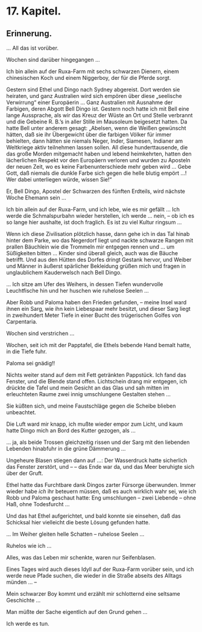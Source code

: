 17\. Kapitel.
=============
Erinnerung.
-----------

… All das ist vorüber.

Wochen sind darüber hingegangen …

Ich bin allein auf der Ruxa-Farm mit sechs schwarzen Dienern, einem
chinesischen Koch und einem Niggerboy, der für die Pferde sorgt.

Gestern sind Ethel und Dingo nach Sydney abgereist. Dort werden sie heiraten,
und ganz Australien wird sich empören über diese „seelische Verwirrung“ einer
Europäerin … Ganz Australien mit Ausnahme der Farbigen, deren Abgott Bell Dingo
ist. Gestern noch hatte ich mit Bell eine lange Aussprache, als wir das Kreuz
der Wüste an Ort und Stelle verbrannt und die Gebeine R. B.’s in aller Stille
im Mausoleum beigesetzt hatten. Da hatte Bell unter anderem gesagt: „Abelsen,
wenn die Weißen gewünscht hätten, daß sie ihr Übergewicht über die farbigen
Völker für immer behielten, dann hätten sie niemals Neger, Inder, Siamesen,
Indianer am Weltkriege aktiv teilnehmen lassen sollen. All diese
hunderttausende, die das große Morden mitgemacht haben und lebend heimkehrten,
hatten den lächerlichen Respekt vor den Europäern verloren und wurden zu
Aposteln der neuen Zeit, wo es keine Farbenunterschiede mehr geben wird … Gebe
Gott, daß niemals die dunkle Farbe sich gegen die helle blutig empört …! Wer
dabei unterliegen würde, wissen Sie!“

Er, Bell Dingo, Apostel der Schwarzen des fünften Erdteils, wird nächste Woche
Ehemann sein …

Ich bin allein auf der Ruxa-Farm, und ich lebe, wie es mir gefällt … Ich werde
die Schmalspurbahn wieder herstellen, ich werde … nein, – ob ich es so lange
hier aushalte, ist doch fraglich. Es ist zu viel Kultur ringsum …

Wenn ich diese Zivilisation plötzlich hasse, dann gehe ich in das Tal hinab
hinter dem Parke, wo das Negerdorf liegt und nackte schwarze Rangen mit prallen
Bäuchlein wie die Trommeln mir entgegen rennen und … um Süßigkeiten bitten …
Kinder sind überall gleich, auch was die Bäuche betrifft. Und aus den Hütten
des Dorfes dringt Gestank hervor, und Weiber und Männer in äußerst spärlicher
Bekleidung grüßen mich und fragen in unglaublichem Kauderwelsch nach Bell
Dingo.

… Ich sitze am Ufer des Weihers, in dessen Tiefen wundervolle Leuchtfische hin
und her huschen wie ruhelose Seelen …

Aber Robb und Paloma haben den Frieden gefunden, – meine Insel ward ihnen ein
Sarg, wie ihn kein Liebespaar mehr besitzt, und dieser Sarg liegt in
zweihundert Meter Tiefe in einer Bucht des trügerischen Golfes von Carpentaria.

Wochen sind verstrichen …

Wochen, seit ich mit der Papptafel, die Ethels bebende Hand bemalt hatte, in
die Tiefe fuhr.

Paloma sei gnädig!!

Nichts weiter stand auf dem mit Fett getränkten Pappstück. Ich fand das
Fenster, und die Blende stand offen. Lichtschein drang mir entgegen, ich
drückte die Tafel und mein Gesicht an das Glas und sah mitten im erleuchteten
Raume zwei innig umschlungene Gestalten stehen …

Sie küßten sich, und meine Faustschläge gegen die Scheibe blieben unbeachtet.

Die Luft ward mir knapp, ich mußte wieder empor zum Licht, und kaum hatte Dingo
mich an Bord des Kutter gezogen, als …

… ja, als beide Trossen gleichzeitig rissen und der Sarg mit den liebenden
Lebenden hinabfuhr in die grüne Dämmerung …

Ungeheure Blasen stiegen dann auf …: Der Wasserdruck hatte sicherlich das
Fenster zerstört, und – – das Ende war da, und das Meer beruhigte sich über der
Gruft.

Ethel hatte das Furchtbare dank Dingos zarter Fürsorge überwunden. Immer wieder
habe *ich* ihr beteuern müssen, daß es auch wirklich wahr sei, wie ich Robb und
Paloma geschaut hatte: Eng umschlungen – zwei Liebende – ohne Haß, ohne
Todesfurcht …

Und das hat Ethel aufgerichtet, und bald konnte sie einsehen, daß das Schicksal
hier vielleicht die beste Lösung gefunden hatte.

… Im Weiher gleiten helle Schatten – ruhelose Seelen …

Ruhelos wie ich …

Alles, was das Leben mir schenkte, waren nur Seifenblasen.

Eines Tages wird auch dieses Idyll auf der Ruxa-Farm vorüber sein, und ich
werde neue Pfade suchen, die wieder in die Straße abseits des Alltags münden …
–

Mein schwarzer Boy kommt und erzählt mir schlotternd eine seltsame Geschichte …

Man müßte der Sache eigentlich auf den Grund gehen …

Ich werde es tun.


